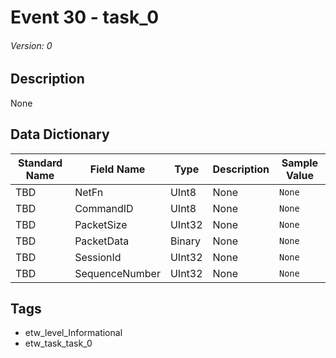 # Event 30 - task_0
###### Version: 0

## Description
None

## Data Dictionary
|Standard Name|Field Name|Type|Description|Sample Value|
|---|---|---|---|---|
|TBD|NetFn|UInt8|None|`None`|
|TBD|CommandID|UInt8|None|`None`|
|TBD|PacketSize|UInt32|None|`None`|
|TBD|PacketData|Binary|None|`None`|
|TBD|SessionId|UInt32|None|`None`|
|TBD|SequenceNumber|UInt32|None|`None`|

## Tags
* etw_level_Informational
* etw_task_task_0
